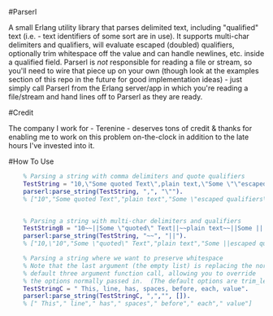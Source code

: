 #Parserl

A small Erlang utility library that parses delimited text, including "qualified" text (i.e. - text identifiers of some sort are in use).  It supports multi-char delimiters and qualifiers, will evaluate escaped (doubled) qualifiers, optionally trim whitespace off the value and can handle newlines, etc. inside a qualified field.  Parserl is *not* responsible for reading a file or stream, so you'll need to wire that piece up on your own (though look at the examples section of this repo in the future for good implementation ideas) - just simply call Parserl from the Erlang server/app in which you're reading a file/stream and hand lines off to Parserl as they are ready.

#Credit

The company I work for - Terenine - deserves tons of credit & thanks for enabling me to work on this problem on-the-clock in addition to the late hours I've invested into it.

#How To Use

```erlang 
	% Parsing a string with comma delimiters and quote qualifiers
	TestString = "10,\"Some quoted Text\",plain text,\"Some \"\"escaped qualifiers\"\"\"".
	parserl:parse_string(TestString, ",", "\"").
    % ["10","Some quoted Text","plain text","Some \"escaped qualifiers\""]


	% Parsing a string with multi-char delimiters and qualifiers
	TestStringB = "10~~||Some \"quoted\" Text||~~plain text~~||Some ||||escaped qualifiers||||||".
	parserl:parse_string(TestString, "~~", "||").
    % ["10,\"10","Some \"quoted\" Text","plain text","Some ||escaped qualifiers||"]

	% Parsing a string where we want to preserve whitespace
    % Note that the last argument (the empty list) is replacing the normal
    % default three argument function call, allowing you to override
    % the options normally passed in.  (The default options are trim_left and trim_right.)
	TestStringC = " This, line, has, spaces, before, each, value".
	parserl:parse_string(TestStringC, ",","", []).
    % [" This"," line"," has"," spaces"," before"," each"," value"]
```

	
